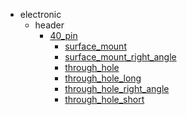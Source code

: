 * electronic
  * header
    * [40_pin](electronic/header/40_pin)
      * [surface_mount](electronic/header/40_pin/surface_mount)
      * [surface_mount_right_angle](electronic/header/40_pin/surface_mount/surface_mount_right_angle)
      * [through_hole](electronic/header/40_pin/surface_mount/surface_mount_right_angle/through_hole)
      * [through_hole_long](electronic/header/40_pin/surface_mount/surface_mount_right_angle/through_hole/through_hole_long)
      * [through_hole_right_angle](electronic/header/40_pin/surface_mount/surface_mount_right_angle/through_hole/through_hole_long/through_hole_right_angle)
      * [through_hole_short](electronic/header/40_pin/surface_mount/surface_mount_right_angle/through_hole/through_hole_long/through_hole_right_angle/through_hole_short)
